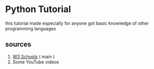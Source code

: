 # Python Tutorial
this tutorial made especially for anyone got basic knowledge of other programming languages
## sources
1. [W3 Schools](https://www.w3schools.com/python) \( main \)
2. Some YouTube videos

